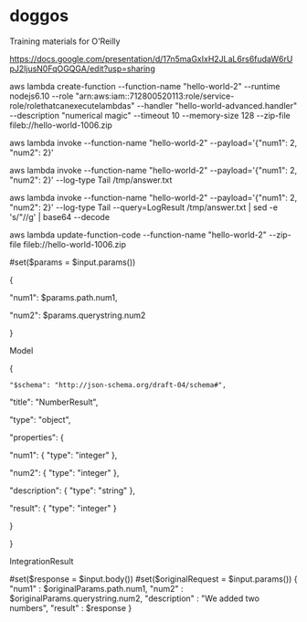 # doggos
Training materials for O'Reilly

https://docs.google.com/presentation/d/17n5maGxIxH2JLaL6rs6fudaW6rUpJ2ljusN0FqOGQGA/edit?usp=sharing

aws lambda create-function --function-name "hello-world-2" --runtime nodejs6.10 --role "arn:aws:iam::712800520113:role/service-role/rolethatcanexecutelambdas" --handler "hello-world-advanced.handler"  --description "numerical magic" --timeout 10 --memory-size 128 --zip-file fileb://hello-world-1006.zip

aws lambda invoke --function-name "hello-world-2" --payload='{"num1": 2, "num2": 2}'

aws lambda invoke --function-name "hello-world-2" --payload='{"num1": 2, "num2": 2}' --log-type Tail /tmp/answer.txt

aws lambda invoke --function-name "hello-world-2" --payload='{"num1": 2, "num2": 2}' --log-type Tail --query=LogResult /tmp/answer.txt | sed -e 's/"//g' | base64 --decode

aws lambda update-function-code --function-name "hello-world-2" --zip-file fileb://hello-world-1006.zip

#set($params = $input.params())

{

"num1": $params.path.num1,

"num2": $params.querystring.num2

}


Model

{

    "$schema": "http://json-schema.org/draft-04/schema#",

"title": "NumberResult",

"type": "object",

"properties": {

"num1": { "type": "integer" },

"num2": { "type": "integer" },

"description": { "type": "string" },

"result": { "type": "integer" }

}

}

IntegrationResult

#set($response = $input.body())
#set($originalRequest = $input.params())
{
  "num1" : $originalParams.path.num1,
  "num2" : $originalParams.querystring.num2,
  "description" : "We added two numbers",
  "result" : $response
}
